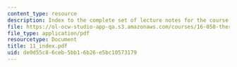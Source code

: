```yaml
---
content_type: resource
description: Index to the complete set of lecture notes for the course.
file: https://ol-ocw-studio-app-qa.s3.amazonaws.com/courses/16-050-thermal-energy-fall-2002/de0d55c86ceb5bb16b26e5bc10573179_11_index.pdf
file_type: application/pdf
resourcetype: Document
title: 11_index.pdf
uid: de0d55c8-6ceb-5bb1-6b26-e5bc10573179
---
```

